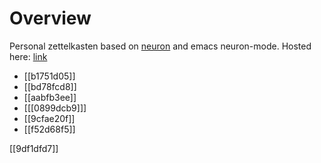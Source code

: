 # Overview

Personal zettelkasten based on [neuron](https://neuron.zettel.page/) and emacs neuron-mode.
Hosted here: [link](https://sudeepdino008.github.io/zettelkasten/z-index.html)

* [[b1751d05]]
* [[bd78fcd8]]
* [[aabfb3ee]]
* [[[0899dcb9]]]
* [[9cfae20f]]
* [[f52d68f5]]

[[9df1dfd7]]
